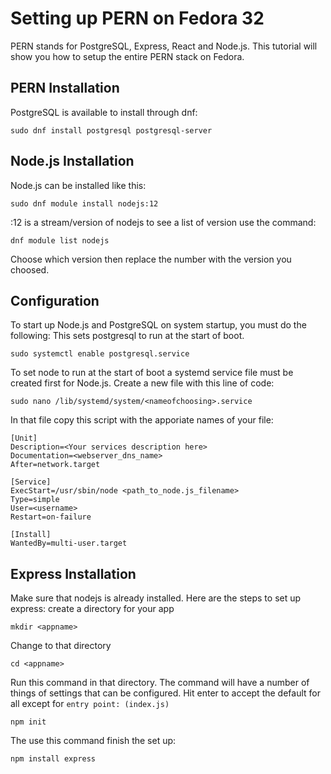 # Setting up PERN on Fedora 32
PERN stands for PostgreSQL, Express, React and Node.js. This tutorial will show you how to setup the entire PERN stack on Fedora.

## PERN Installation
PostgreSQL is available to install through dnf:
```
sudo dnf install postgresql postgresql-server
```

## Node.js Installation
Node.js can be installed like this:
```
sudo dnf module install nodejs:12
```
:12 is a stream/version of nodejs to see a list of version use the command:
```
dnf module list nodejs
```
Choose which version then replace the number with the version you choosed.

## Configuration
To start up Node.js and PostgreSQL on system startup, you must do the following:
This sets postgresql to run at the start of boot.
```
sudo systemctl enable postgresql.service
```
To set node to run at the start of boot a systemd service file must be created first for Node.js. Create a new file with this line of code:
```
sudo nano /lib/systemd/system/<nameofchoosing>.service
```
In that file copy this script with the apporiate names of your file:
```
[Unit]
Description=<Your services description here>
Documentation=<webserver_dns_name>
After=network.target

[Service]
ExecStart=/usr/sbin/node <path_to_node.js_filename>
Type=simple
User=<username>
Restart=on-failure

[Install]
WantedBy=multi-user.target
```

## Express Installation
Make sure that nodejs is already installed. Here are the steps to set up express:
create a directory for your app
```
mkdir <appname>
```
Change to that directory
```
cd <appname>
```
Run this command in that directory. The command will have a number of things of settings that can be configured. Hit enter to accept the default for all except for ``entry point: (index.js)``
```
npm init
```
The use this command finish the set up:
```
npm install express
```

